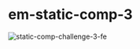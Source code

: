 # em-static-comp-3



![static-comp-challenge-3-fe](https://user-images.githubusercontent.com/20582868/32570941-0da70a4c-c483-11e7-8860-cf21f35b3c52.jpg)
